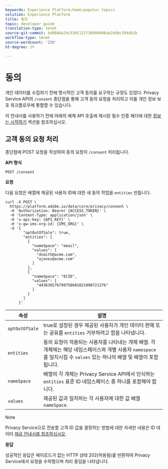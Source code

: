 ```yaml
---
keywords: Experience Platform;home;popular topics
solution: Experience Platform
title: 동의
topic: developer guide
translation-type: tm+mt
source-git-commit: bd9884a24c5301121f30090946ab24d9c394db1b
workflow-type: tm+mt
source-wordcount: '226'
ht-degree: 1%

---
```



# 동의

개인 데이터를 수집하기 전에 명시적인 고객 동의를 요구하는 규정도 있었다. Privacy Service API의 `/consent` 종단점을 통해 고객 동의 요청을 처리하고 이를 개인 정보 보호 워크플로우에 통합할 수 있습니다.

이 안내서를 사용하기 전에 아래의 예제 API 호출에 제시된 필수 인증 헤더에 대한 [정보는 시작하기](./getting-started.md) 섹션을 참조하십시오.

## 고객 동의 요청 처리

종단점에 POST 요청을 작성하여 동의 요청이 `/consent` 처리됩니다.

**API 형식**

```http
POST /consent
```

**요청**

다음 요청은 배열에 제공된 사용자 ID에 대한 새 동의 작업을 `entities` 만듭니다.

```shell
curl -X POST \
  https://platform.adobe.io/data/core/privacy/consent \
  -H 'Authorization: Bearer {ACCESS_TOKEN}' \
  -H 'Content-Type: application/json' \
  -H 'x-api-key: {API_KEY}' \
  -H 'x-gw-ims-org-id: {IMS_ORG}' \
  -d '{
        "optOutOfSale": true,
        "entities": [
          {
            "nameSpace": "email",
            "values": [
              "dsmith@acme.com",
              "ajones@acme.com"
            ]
          },
          {
            "nameSpace": "ECID",
            "values": [
              "443636576799758681021090721276"
            ]
          }
        ]
      }'
```

| 속성 | 설명 |
| --- | --- |
| `optOutOfSale` | true로 설정된 경우 제공된 사용자가 개인 데이터 판매 또는 공유를 `entities` 거부하려고 함을 나타냅니다. |
| `entities` | 동의 요청이 적용되는 사용자를 나타내는 개체 배열. 각 개체에는 해당 네임스페이스와 개별 사용자 `namespace` 를 일치시킬 수 `values` 있는 하나의 배열 및 배열이 포함됩니다. |
| `nameSpace` | 배열의 각 개체는 Privacy Service API에서 인식하는 `entities` 표준 ID 네임스페이스 [](./appendix.md#standard-namespaces) 중 하나를 포함해야 합니다. |
| `values` | 제공된 값과 일치하는 각 사용자에 대한 값 배열 `nameSpace`. |

>[!NOTE]
>
>Privacy Service으로 전송할 고객 ID 값을 결정하는 방법에 대한 자세한 내용은 ID 데이터 [제공 안내서를 참조하십시오](../identity-data.md).

**응답**

성공적인 응답은 페이로드가 없는 HTTP 상태 202(허용됨)를 반환하여 Privacy Service에서 요청을 수락했으며 처리 중임을 나타냅니다.